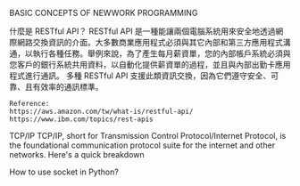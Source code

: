 BASIC CONCEPTS OF NEWWORK PROGRAMMING

什麼是 RESTful API？
    RESTful API 是一種能讓兩個電腦系統用來安全地透過網際網路交換資訊的介面。大多數商業應用程式必須與其它內部和第三方應用程式溝通，以執行各種任務。舉例來說，為了產生每月薪資單，您的內部帳戶系統必須與您客戶的銀行系統共用資料，以自動化提供薪資單的過程，並且與內部出勤卡應用程式進行通訊。
    多種 RESTful API 支援此類資訊交換，因為它們遵守安全、可靠、且有效率的通訊標準。

    Reference:
    https://aws.amazon.com/tw/what-is/restful-api/ 
    https://www.ibm.com/topics/rest-apis
    

TCP/IP
TCP/IP, short for Transmission Control Protocol/Internet Protocol, is the foundational communication protocol suite for the internet and other networks. Here's a quick breakdown

How to use socket in Python?

